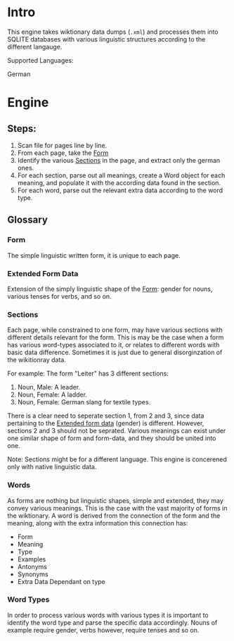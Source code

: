 # Intro

This engine takes wiktionary data dumps (`.xml`) and processes them into SQLITE databases with various linguistic structures according to the different langauge.

Supported Languages:

German

# Engine

## Steps:

1. Scan file for pages line by line.
2. From each page, take the [Form](#form)
3. Identify the various [Sections](#sections) in the page, and extract only the german ones.
4. For each section, parse out all meanings, create a Word object for each meaning, and populate it with the according data found in the section.
5. For each word, parse out the relevant extra data according to the word type.

## Glossary

### Form

The simple linguistic written form, it is unique to each page.

### Extended Form Data

Extension of the simply linguistic shape of the [Form](#form): gender for nouns, various tenses for verbs, and so on.

### Sections

Each page, while constrained to one form, may have various sections with different details relevant for the form. This is may be the case when a form has various word-types associated to it, or relates to different words with basic data difference. Sometimes it is just due to general disorginzation of the wikitionray data.

For example: The form "Leiter" has 3 different sections:

1. Noun, Male: A leader.
2. Noun, Female: A ladder.
3. Noun, Female: German slang for textile types.

There is a clear need to seperate section 1, from 2 and 3, since data pertaining to the [Extended form data](#extended-form-data) (gender) is different. However, sections 2 and 3 should not be seprated. Various meanings can exist under one similar shape of form and form-data, and they should be united into one.

Note: Sections might be for a different language. This engine is concerened only with native linguistic data.

### Words

As forms are nothing but linguistic shapes, simple and extended, they may convey various meanings. This is the case with the vast majority of forms in the wiktionary. A word is derived from the connection of the form and the meaning, along with the extra information this connection has:

- Form
- Meaning
- Type
- Examples
- Antonyms
- Synonyms
- Extra Data Dependant on type

### Word Types

In order to process various words with various types it is important to identify the word type and parse the specific data accordingly. Nouns of example require gender, verbs however, require tenses and so on.
